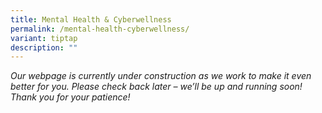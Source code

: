 ```yaml
---
title: Mental Health & Cyberwellness
permalink: /mental-health-cyberwellness/
variant: tiptap
description: ""
---
```

<p><em>Our webpage is currently under construction as we work to make it even better for you. Please check back later – we’ll be up and running soon! Thank you for your patience!</em>
</p>